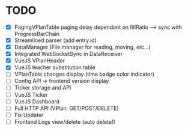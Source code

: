 # TODO

- [x] PagingVPlanTable paging delay dependant on fillRatio --> sync with ProgressBarChain
- [x] Streamlined parser (add entry.id)
- [x] DataManager (File manager for reading, moving, etc...)
- [x] Integrated WebSocketSync in DataReceiver
- [x] VueJS VPlanHeader
- [x] VueJS teacher substitution table
- [ ] VPlanTable changes display (time badge color indicator)
- [ ] Config API -> frontend version display
- [ ] Ticker storage and API
- [ ] VueJS Ticker
- [ ] VueJS Dashboard
- [ ] Full HTTP API (VPlan: GET/POST/DELETE)
- [ ] Fix Updater
- [ ] Frontend Logs view/delete (auto delete!)
